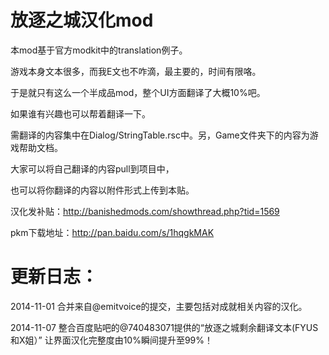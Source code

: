 ﻿放逐之城汉化mod
==================

本mod基于官方modkit中的translation例子。

游戏本身文本很多，而我E文也不咋滴，最主要的，时间有限咯。

于是就只有这么一个半成品mod，整个UI方面翻译了大概10%吧。

如果谁有兴趣也可以帮着翻译一下。

需翻译的内容集中在Dialog/StringTable.rsc中。另，Game文件夹下的内容为游戏帮助文档。

大家可以将自己翻译的内容pull到项目中，

也可以将你翻译的内容以附件形式上传到本贴。

汉化发补贴：http://banishedmods.com/showthread.php?tid=1569

pkm下载地址：http://pan.baidu.com/s/1hqgkMAK


更新日志：
===========
2014-11-01
合并来自@emitvoice的提交，主要包括对成就相关内容的汉化。

2014-11-07
整合百度贴吧的@740483071提供的“放逐之城剩余翻译文本(FYUS和X姐）”
让界面汉化完整度由10%瞬间提升至99%！